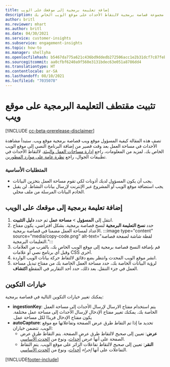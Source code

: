 ```yaml
---
title: إضافة تعليمة برمجية إلى موقعك على الويب
description: كيفية إضافة مجموعة قصاصة برمجية لالتقاط الأحداث على موقع الويب الخاص بك.
author: britl
ms.reviewer: mhart
ms.author: britl
ms.date: 04/30/2021
ms.service: customer-insights
ms.subservice: engagement-insights
ms.topic: how-to
ms.manager: shellyha
ms.openlocfilehash: b5467da775a621c436bd9ddedb272506acc1e2b31dcf7c87feb5dd11e2daae2b
ms.sourcegitcommit: aa0cfbf6240a9f560e3131bdec63e051a8786dd4
ms.translationtype: HT
ms.contentlocale: ar-SA
ms.lasthandoff: 08/10/2021
ms.locfileid: "7035078"
---
```

# <a name="install-the-code-snippet-on-a-website"></a>تثبيت مقتطف التعليمة البرمجية على موقع ويب

[!INCLUDE [cc-beta-prerelease-disclaimer](includes/cc-beta-prerelease-disclaimer.md)]

تصف هذه المقالة كيفية المسؤول موقع ويب قصاصة برمجية موقع ويب. ستبدأ مشاهدة الأحداث في مساحة العمل بعد وقت قصير من إضافة البرنامج النصي إلى موقع الويب الخاص بك. لمزيد من المعلومات، راجع [إدارة مساحات العمل والبيئة](manage-environments-workspaces.md). لالتقاط الأحداث في تطبيقات الجوال، راجع [نظرة عامة على موارد المطورين](developer-resources.md).


### <a name="prerequisites"></a>المتطلبات الأساسية

* يجب أن يكون المسؤول لديك أذونات لكي تقوم مساحة العمل بتخزين البيانات.
* يجب استضافة موقع الويب أو المشروع عبر الإنترنت لإرسال بيانات النشاط. لن يقبل الخادم البيانات المرسلة من ملف محلي.


## <a name="add-code-to-your-website"></a>إضافة تعليمة برمجية إلى موقعك على الويب
1.  انتقل إلى **المسؤول** > **مساحة عمل** ثم حدد **دليل التثبيت**.
1. حدد **نسخ التعليمة البرمجية** لنسخ قصاصة برمجية. بشكل افتراضي، يكون مفتاح الاعداد لمساحة العمل مضمنا في قصاصة برمجية.
:::image type="content" source="media/copy-code.png" alt-text="لقطة شاشة لصفحة قصاصة التعليمات البرمجية.":::
3. قم بإضافة النسخ قصاصة برمجية إلى موقع الويب الخاص بك، بالقرب من <head> العلامات وقبل أي برنامج نصي أو علامات CSS أخرى.
4.  انشر موقع الويب المحدث وانتظر بضع دقائق لالتقاط حركة بيانات الويب الواردة.
5.  لرؤية البيانات الخاصة بك، حدد مساحة العمل الخاصة بك من مفتاح تبديل مساحة العمل في جزء التنقل. بعد ذلك، حدد أحد التقارير في المقطع **اكتشاف**.

## <a name="configuration-options"></a>خيارات التكوين

يمكنك تغيير خيارات التكوين التالية في قصاصة برمجية:

- **ingestionKey**: يتم استخدام مفتاح الارسال لإرسال الأحداث إلى مساحة العمل الخاصة بك. يمكنك تغيير ‏‫مفتاح الإدخال لإرسال الأحداث إلى مساحة عمل مختلفة. يكون ‏‫مفتاح الإدخال فريدًا لكل مساحة عمل. 
- **autoCapture**: تحديد ما إذا تم التقاط طرق عرض الصفحة وتفاعلاتها مع موقع الويب. تتضمن خياران:
    - **عرض**: تعيين إلى *صحيح* لالتقاط طرق عرض الصفحة. يتم التقاط طرق عرض الصفحة على أنها *عرض* [أحداث](glossary.md#event)، ونوع من [الحدث الأساسي](glossary.md#base-event).
    - **النقر**: تعيين إلى *صحيح* لالتقاط تفاعلات الزائر على موقع الويب. يتم التقاط التفاعلات على أنها *إجراء* [أحداث](glossary.md#event)، ونوع من [الحدث الأساسي](glossary.md#base-event).

[!INCLUDE[footer-include](../includes/footer-banner.md)]
